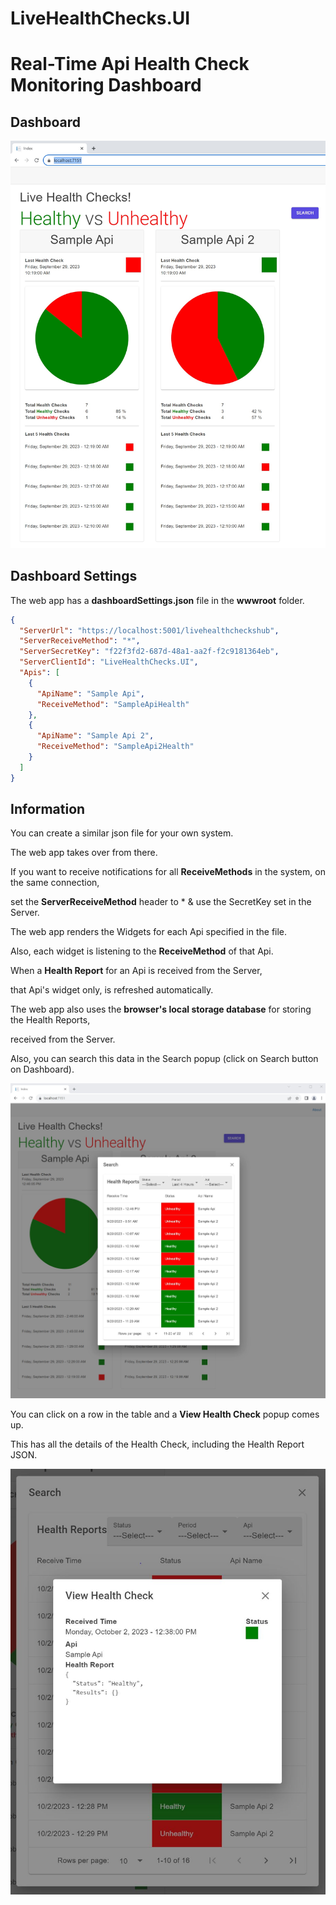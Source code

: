 # LiveHealthChecks.UI
# Real-Time Api Health Check Monitoring Dashboard

## Dashboard

![**Sample Monitoring web app - LiveHealthChecks.UI**](/Docs/LiveHealthChecks-UI.jpg)

## Dashboard Settings

The web app has a **dashboardSettings.json** file in the **wwwroot** folder.

```JSON
{
  "ServerUrl": "https://localhost:5001/livehealthcheckshub",
  "ServerReceiveMethod": "*",
  "ServerSecretKey": "f22f3fd2-687d-48a1-aa2f-f2c9181364eb",
  "ServerClientId": "LiveHealthChecks.UI",
  "Apis": [
    {
      "ApiName": "Sample Api",
      "ReceiveMethod": "SampleApiHealth"
    },
    {
      "ApiName": "Sample Api 2",
      "ReceiveMethod": "SampleApi2Health"
    }
  ]
}
```

## Information

You can create a similar json file for your own system.

The web app takes over from there.

If you want to receive notifications for all **ReceiveMethods** in the system, on the same connection,

set the **ServerReceiveMethod** header to * & use the SecretKey set in the Server.

The web app renders the Widgets for each Api specified in the file.

Also, each widget is listening to the **ReceiveMethod** of that Api.

When a **Health Report** for an Api is received from the Server,

that Api's widget only, is refreshed automatically.

The web app also uses the **browser's local storage database** for storing the Health Reports,

received from the Server.

Also, you can search this data in the Search popup (click on Search button on Dashboard).

![**Search**](/Docs/LiveHealthChecks-UI-Search.jpg)

You can click on a row in the table and a **View Health Check** popup comes up.

This has all the details of the Health Check, including the Health Report JSON.

![**View Health Check**](/Docs/LiveHealthChecks-UI-ViewHealthCheck.jpg)